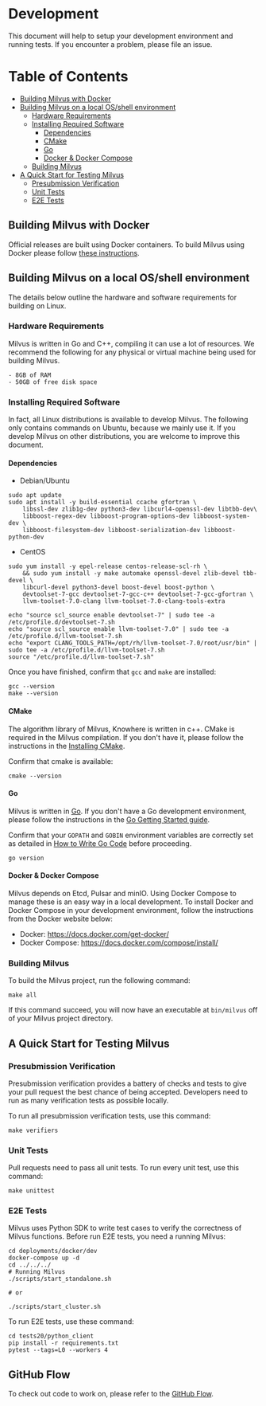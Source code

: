 # Development

This document will help to setup your development environment and running tests. If you encounter a problem, please file an issue.

Table of Contents
=================
* [Building Milvus with Docker](#building-milvus-with-docker)
* [Building Milvus on a local OS/shell environment](#building-milvus-on-a-local-osshell-environment)
  * [Hardware Requirements](#hardware-requirements)
  * [Installing Required Software](#installing-required-software)
     * [Dependencies](#dependencies)
     * [CMake](#cmake)
     * [Go](#go)
     * [Docker &amp; Docker Compose](#docker--docker-compose)
  * [Building Milvus](#building-milvus)
* [A Quick Start for Testing Milvus](#a-quick-start-for-testing-milvus)
  * [Presubmission Verification](#presubmission-verification)
  * [Unit Tests](#unit-tests)
  * [E2E Tests](#e2e-tests)


## Building Milvus with Docker

Official releases are built using Docker containers. To build Milvus using Docker please follow [these instructions](https://github.com/milvus-io/milvus/blob/master/build/README.md).

## Building Milvus on a local OS/shell environment

The details below outline the hardware and software requirements for building on Linux.

### Hardware Requirements

Milvus is written in Go and C++, compiling it can use a lot of resources. We recommend the following for any physical or virtual machine being used for building Milvus.

```
- 8GB of RAM
- 50GB of free disk space
```

### Installing Required Software

In fact, all Linux distributions is available to develop Milvus. The following only contains commands on Ubuntu, because we mainly use it. If you develop Milvus on other distributions, you are welcome to improve this document.

#### Dependencies
- Debian/Ubuntu

```shell
sudo apt update
sudo apt install -y build-essential ccache gfortran \
    libssl-dev zlib1g-dev python3-dev libcurl4-openssl-dev libtbb-dev\
    libboost-regex-dev libboost-program-options-dev libboost-system-dev \
    libboost-filesystem-dev libboost-serialization-dev libboost-python-dev
```

- CentOS

```shell
sudo yum install -y epel-release centos-release-scl-rh \
    && sudo yum install -y make automake openssl-devel zlib-devel tbb-devel \
    libcurl-devel python3-devel boost-devel boost-python \
    devtoolset-7-gcc devtoolset-7-gcc-c++ devtoolset-7-gcc-gfortran \
    llvm-toolset-7.0-clang llvm-toolset-7.0-clang-tools-extra

echo "source scl_source enable devtoolset-7" | sudo tee -a /etc/profile.d/devtoolset-7.sh
echo "source scl_source enable llvm-toolset-7.0" | sudo tee -a /etc/profile.d/llvm-toolset-7.sh
echo "export CLANG_TOOLS_PATH=/opt/rh/llvm-toolset-7.0/root/usr/bin" | sudo tee -a /etc/profile.d/llvm-toolset-7.sh
source "/etc/profile.d/llvm-toolset-7.sh"
```

Once you have finished, confirm that `gcc` and `make` are installed:

```shell
gcc --version
make --version
```

#### CMake

The algorithm library of Milvus, Knowhere is written in c++. CMake is required in the Milvus compilation. If you don't have it, please follow the instructions in the [Installing CMake](https://cmake.org/install/).

Confirm that cmake is available:

```shell
cmake --version
```

#### Go

Milvus is written in [Go](http://golang.org/). If you don't have a Go development environment, please follow the instructions in the [Go Getting Started guide](https://golang.org/doc/install).

Confirm that your `GOPATH` and `GOBIN` environment variables are correctly set as detailed in [How to Write Go Code](https://golang.org/doc/code.html) before proceeding.

```shell
go version
```

#### Docker & Docker Compose

Milvus depends on Etcd, Pulsar and minIO. Using Docker Compose to manage these is an easy way in a local development. To install Docker and Docker Compose in your development environment, follow the instructions from the Docker website below:

-   Docker: https://docs.docker.com/get-docker/
-   Docker Compose: https://docs.docker.com/compose/install/

### Building Milvus

To build the Milvus project, run the following command:

```shell
make all
```

If this command succeed, you will now have an executable at `bin/milvus` off of your Milvus project directory.

## A Quick Start for Testing Milvus

### Presubmission Verification

Presubmission verification provides a battery of checks and tests to give your pull request the best chance of being accepted. Developers need to run as many verification tests as possible locally.

To run all presubmission verification tests, use this command:

```shell
make verifiers
```

### Unit Tests

Pull requests need to pass all unit tests. To run every unit test, use this command:

```shell
make unittest
```

### E2E Tests

Milvus uses Python SDK to write test cases to verify the correctness of Milvus functions. Before run E2E tests, you need a running Milvus:

```shell
cd deployments/docker/dev
docker-compose up -d
cd ../../../
# Running Milvus
./scripts/start_standalone.sh

# or

./scripts/start_cluster.sh
```

To run E2E tests, use these command:

```shell
cd tests20/python_client
pip install -r requirements.txt
pytest --tags=L0 --workers 4
```

## GitHub Flow

To check out code to work on, please refer to the [GitHub Flow](https://guides.github.com/introduction/flow/).